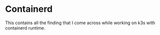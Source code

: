 # Containerd
This contains all the finding that I come across while working on k3s with containerd runtime.
